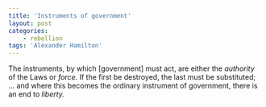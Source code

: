 ```yaml
---
title: 'Instruments of government'
layout: post
categories:
    - rebellion
tags: 'Alexander Hamilton'
---
```


The instruments, by which \[government\] must act, are either the *authority* of the Laws or *force*. If the first be destroyed, the last must be substituted; … and where this becomes the ordinary instrument of government, there is an end to *liberty.*